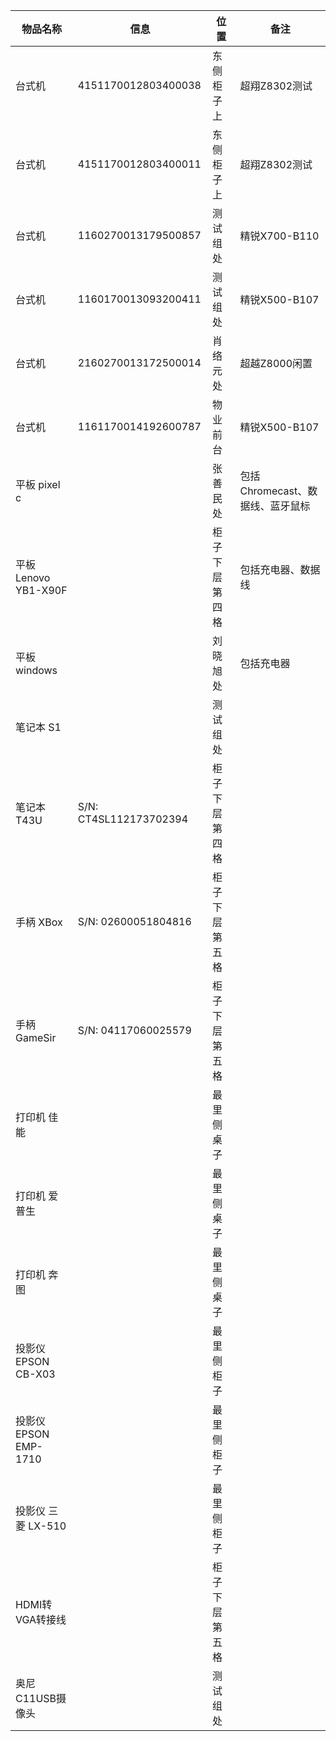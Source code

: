 物品名称|信息|位置|备注|
-----|-----|-----|-----|
台式机|4151170012803400038|东侧柜子上|超翔Z8302测试|
台式机|4151170012803400011|东侧柜子上|超翔Z8302测试|
台式机|1160270013179500857|测试组处|精锐X700-B110|
台式机|1160170013093200411|测试组处|精锐X500-B107|
台式机|2160270013172500014|肖络元处|超越Z8000闲置|
台式机|1161170014192600787|物业前台|精锐X500-B107|
平板 pixel c||张善民处|包括Chromecast、数据线、蓝牙鼠标|
平板 Lenovo YB1-X90F||柜子下层第四格|包括充电器、数据线|
平板 windows||刘晓旭处|包括充电器|
笔记本 S1||测试组处||
笔记本 T43U|S/N: CT4SL112173702394|柜子下层第四格||
手柄 XBox|S/N: 02600051804816|柜子下层第五格||
手柄 GameSir|S/N: 04117060025579|柜子下层第五格||
打印机 佳能||最里侧桌子||
打印机 爱普生||最里侧桌子||
打印机 奔图||最里侧桌子||
投影仪 EPSON CB-X03||最里侧柜子||
投影仪 EPSON EMP-1710||最里侧柜子||
投影仪 三菱 LX-510||最里侧柜子||
HDMI转VGA转接线||柜子下层第五格||
奥尼C11USB摄像头||测试组处||
